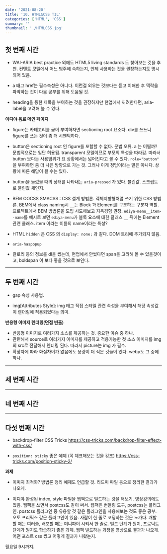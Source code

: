 ```yaml
---
date: '2021-08-20'
title: '10. HTML&CSS TIL'
categories: ['HTML', 'CSS']
summary: ''
thumbnail: './HTMLCSS.jpg'
---
```

<!-- ![](./images/.PNG) -->

## 첫 번째 시간
- WAI-ARIA best practice 외에도 HTML5 living standards 도 찾아보는 것을 추천. 컨텐트 모델에서 어느 범주에 속하는지, 언제 사용하는 것을 권장하는지도 명시되어 있음. 

- a 태그 href는 필수속성은 아니다. 이런걸 외우는 것보다는 듣고 이해한 후 맥락을 파악하는 것이 다음 공부를 위해 도움될 것.

- heading을 통한 제목을 부여하는 것을 권장하지만 현업에서 꺼려한다면, aria-label을 고려해 볼 수 있다.

**이디야 음료 메인 페이지**

- figure는 카테고리를 굳이 부여하자면 sectioning root 요소다. div를 쓰느니 figure를 쓰는 것이 좀 더 시멘틱하다. 

- button은 sectioning root 인 figure를 포함할 수 없다. 문법 오류. a 는 어떨까? 문법적으로는 일단 허용됨. transparent 모델이므로 부모의 특성을 따라감. 따라서 button 보다는 사용범위가 요 상황에서는 넓어진다고 볼 수 있다. `role="button"` 을 부여하면 좀 더 나은 방향으로 가는 것. 그러나 이게 정답이라는 말은 아니다. 상황에 따른 해답이 될 수는 있다.

- button을 눌렀을 때의 상태를 나타내는 `aria-pressed` 가 있다. 불린값. 스크립트로 불린값 체인지. 

- BEM OOCSS SMACSS : CSS 설계 방법론. 객체지향형처럼 쓰기 위한 CSS 방법론.
BEM에서 class naming시 `__`는 Block 과 Element를 구분하는 구분자 역할. 프로젝트에서 BEM 방법론을 도입 시도해보고 지옥경험 권장.
`ediya-menu__item--name`를 예시로 보면 `ediya-menu`가 블록 요소에 대한 클래스 `__` 뒤에는 Element 관련 클래스. item 이라는 이름의 name이라는 특성? 

- HTML `hidden` 은 CSS 의 `display: none;` 과 같다. DOM 트리에 추가되지 않음.

- `aria-haspopup`

- 칼로리 등의 정보를 dl을 썼는데, 현업에서 안썼다면 span을 고려해 볼 수 있을것이고, boldspan 이 보다 좋을 것으로 보인다.

<hr>

## 두 번째 시간
- gap 속성 사용법.

- img[Attributes Style]: img 태그 직접 스타일 관련 속성을 부여해서 해당 속성값이 렌더링에 적용되었다는 의미.

**반응형 이미지 렌더링(면접 빈출)**
- 반응형 이미지로 여러가지 소스를 제공하는 것. 중요한 이슈 중 하나.
- 관련해서 source로 여러가지 이미지를 제공하고 적용가능한 첫 소스 이미지를 img의 src로 전달해서 렌더링 된다. 따라서 picture는 img 가 필수.
- 확장자에 따라 화질차이가 없음에도 용량이 더 적은 것들이 있다. webp도 그 중에 하나. 


<hr>

## 세 번째 시간


<hr>

## 네 번째 시간


<hr>

## 다섯 번째 시간
- backdrop-filter CSS Tricks
https://css-tricks.com/backdrop-filter-effect-with-css/

- `position: sticky` 좋은 예제 (꼭 체크해보는 것을 강조)
https://css-tricks.com/position-sticky-2/


**과제**

- 이미지 최적화? 방법론 정리
예제도 언급할 것. 리드미 파일 등으로 정리한 결과가 나오게.

- 이디야 완성된 index, style 파일을 웹팩으로 빌드하는 것을 해보기. 영상강의에도 있음. 웹팩을 쓰면서 postcss도 같이 써서. 웹팩은 번들링 도구, postcss는 플러그인. 
postcss 플러그인 중 유용할 것 같은 플러그인을 사용해보는 것도 좋은 공부. 오토 프리픽스 같은 플러그인이 있음.
사람이 한 줄로 코딩하는 것은 노가다. 개발 할 때는 여러줄, 배포할 때는 미니파이 시켜서 한 줄로. 
빌드 단계가 뭔지, 프로덕트 단계가 뭔지도 학습하기 좋은 과제.
웹팩 빌드하는 과정을 영상으로 결과가 나오게. 어떤 포스트 css 썼고 어떻게 결과가 나왔는지.

월요일 9시까지.